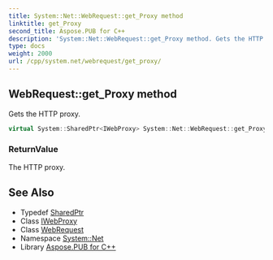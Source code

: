 ```yaml
---
title: System::Net::WebRequest::get_Proxy method
linktitle: get_Proxy
second_title: Aspose.PUB for C++
description: 'System::Net::WebRequest::get_Proxy method. Gets the HTTP proxy in C++.'
type: docs
weight: 2000
url: /cpp/system.net/webrequest/get_proxy/
---
```

## WebRequest::get_Proxy method


Gets the HTTP proxy.

```cpp
virtual System::SharedPtr<IWebProxy> System::Net::WebRequest::get_Proxy()
```


### ReturnValue

The HTTP proxy.

## See Also

* Typedef [SharedPtr](../../../system/sharedptr/)
* Class [IWebProxy](../../iwebproxy/)
* Class [WebRequest](../)
* Namespace [System::Net](../../)
* Library [Aspose.PUB for C++](../../../)
